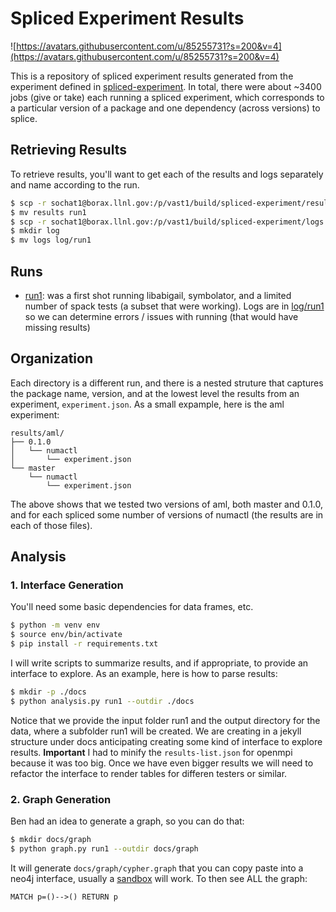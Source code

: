 # Spliced Experiment Results

![https://avatars.githubusercontent.com/u/85255731?s=200&v=4](https://avatars.githubusercontent.com/u/85255731?s=200&v=4)

This is a repository of spliced experiment results generated from the experiment defined in [spliced-experiment](https://github.com/buildsi/spliced-experiment). 
In total, there were about ~3400 jobs (give or take) each running a spliced experiment, which corresponds to a particular version of a package
and one dependency (across versions) to splice.

## Retrieving Results

To retrieve results, you'll want to get each of the results and logs separately and
name according to the run.

```bash
$ scp -r sochat1@borax.llnl.gov:/p/vast1/build/spliced-experiment/results .
$ mv results run1
$ scp -r sochat1@borax.llnl.gov:/p/vast1/build/spliced-experiment/logs .
$ mkdir log
$ mv logs log/run1
```

## Runs

 - [run1](run1): was a first shot running libabigail, symbolator, and a limited number of spack tests (a subset that were working). Logs are in [log/run1](log/run1) so we can determine errors / issues with running (that would have missing results)

## Organization 

Each directory is a different run, and there is a nested struture that captures the package name, version, and at the
lowest level the results from an experiment, `experiment.json`. As a small expample, here is the aml experiment:

```
results/aml/
├── 0.1.0
│   └── numactl
│       └── experiment.json
└── master
    └── numactl
        └── experiment.json
```

The above shows that we tested two versions of aml, both master and 0.1.0, and for each spliced
some number of versions of numactl (the results are in each of those files).

## Analysis

### 1. Interface Generation

You'll need some basic dependencies for data frames, etc.

```bash
$ python -m venv env
$ source env/bin/activate
$ pip install -r requirements.txt
```

I will write scripts to summarize results, and if appropriate, to provide an interface to explore. As an example,
here is how to parse results:

```bash
$ mkdir -p ./docs
$ python analysis.py run1 --outdir ./docs
```

Notice that we provide the input folder run1 and the output directory for the data,
where a subfolder run1 will be created. We are creating in a jekyll structure under docs
anticipating creating some kind of interface to explore results. **Important** I had to minify
the `results-list.json` for openmpi because it was too big. Once we have even bigger results
we will need to refactor the interface to render tables for differen testers or similar.

### 2. Graph Generation

Ben had an idea to generate a graph, so you can do that:

```bash
$ mkdir docs/graph
$ python graph.py run1 --outdir docs/graph
```

It will generate `docs/graph/cypher.graph` that you can copy paste into a neo4j interface,
usually a [sandbox](https://neo4j.com/sandbox/) will work. To then see ALL the graph:

```cypher
MATCH p=()-->() RETURN p
```

